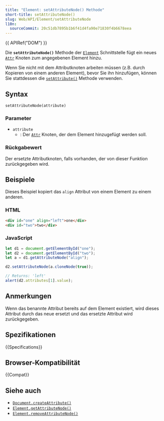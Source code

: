 ```yaml
---
title: "Element: setAttributeNode() Methode"
short-title: setAttributeNode()
slug: Web/API/Element/setAttributeNode
l10n:
  sourceCommit: 20c51db7895b1b6f41d4fa90e71830f4b6678eea
---
```


{{ APIRef("DOM") }}

Die **`setAttributeNode()`** Methode der [`Element`](/de/docs/Web/API/Element) Schnittstelle fügt ein neues [`Attr`](/de/docs/Web/API/Attr) Knoten zum angegebenen Element hinzu.

Wenn Sie nicht mit dem Attributknoten arbeiten müssen (z.B. durch Kopieren von einem anderen Element), bevor Sie ihn hinzufügen, können Sie stattdessen die [`setAttribute()`](/de/docs/Web/API/Element/setAttribute) Methode verwenden.

## Syntax

```js-nolint
setAttributeNode(attribute)
```

### Parameter

- `attribute`
  - : Der [`Attr`](/de/docs/Web/API/Attr) Knoten, der dem Element hinzugefügt werden soll.

### Rückgabewert

Der ersetzte Attributknoten, falls vorhanden, der von dieser Funktion zurückgegeben wird.

## Beispiele

Dieses Beispiel kopiert das `align` Attribut von einem Element zu einem anderen.

### HTML

```html
<div id="one" align="left">one</div>
<div id="two">two</div>
```

### JavaScript

```js
let d1 = document.getElementById("one");
let d2 = document.getElementById("two");
let a = d1.getAttributeNode("align");

d2.setAttributeNode(a.cloneNode(true));

// Returns: 'left'
alert(d2.attributes[1].value);
```

## Anmerkungen

Wenn das benannte Attribut bereits auf dem Element existiert, wird dieses Attribut durch das neue ersetzt und das ersetzte Attribut wird zurückgegeben.

## Spezifikationen

{{Specifications}}

## Browser-Kompatibilität

{{Compat}}

## Siehe auch

- [`Document.createAttribute()`](/de/docs/Web/API/Document/createAttribute)
- [`Element.getAttributeNode()`](/de/docs/Web/API/Element/getAttributeNode)
- [`Element.removeAttributeNode()`](/de/docs/Web/API/Element/removeAttributeNode)
